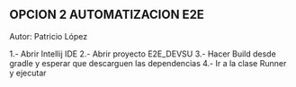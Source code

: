 ## OPCION 2 AUTOMATIZACION E2E ##
Autor: Patricio López

1.- Abrir Intellij IDE 
2.- Abrir proyecto E2E_DEVSU
3.- Hacer Build desde gradle y esperar que descarguen las dependencias
4.- Ir a la clase Runner y ejecutar

